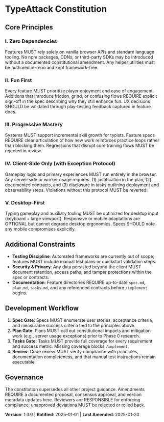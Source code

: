 # TypeAttack Constitution

## Core Principles

### I. Zero Dependencies
Features MUST rely solely on vanilla browser APIs and standard language tooling. No npm packages, CDNs, or third-party SDKs may be introduced without a documented constitutional amendment. Any helper utilities must be authored in-repo and kept framework-free.

### II. Fun First
Every feature MUST prioritize player enjoyment and ease of engagement. Additions that introduce friction, grind, or confusing flows REQUIRE explicit sign-off in the spec describing why they still enhance fun. UX decisions SHOULD be validated through play-testing feedback captured in feature docs.

### III. Progressive Mastery
Systems MUST support incremental skill growth for typists. Feature specs REQUIRE clear articulation of how new work reinforces practice loops rather than blocking them. Regressions that disrupt core training flows MUST be rejected in review.

### IV. Client-Side Only (with Exception Protocol)
Gameplay logic and primary experiences MUST run entirely in the browser. Any server-side or worker usage requires: (1) justification in the plan, (2) documented contracts, and (3) disclosure in tasks outlining deployment and observability steps. Violations without this protocol MUST be reverted.

### V. Desktop-First
Typing gameplay and auxiliary tooling MUST be optimized for desktop input (keyboard + large viewport). Responsive or mobile adaptations are OPTIONAL but cannot degrade desktop ergonomics. Specs SHOULD note any mobile compromises explicitly.

## Additional Constraints

- **Testing Discipline**: Automated frameworks are currently out of scope; features MUST include manual test plans or quickstart validation steps.
- **Security & Privacy**: Any data persisted beyond the client MUST document retention, access paths, and tamper protections within the spec or contracts.
- **Documentation**: Feature directories REQUIRE up-to-date `spec.md`, `plan.md`, `tasks.md`, and any referenced contracts before `/implement` begins.

## Development Workflow

1. **Spec Gate**: Specs MUST enumerate user stories, acceptance criteria, and measurable success criteria tied to the principles above.
2. **Plan Gate**: Plans MUST call out constitutional impacts and mitigation work (e.g., server usage exceptions) prior to Phase 0 research.
3. **Tasks Gate**: Tasks MUST provide full coverage for every requirement and success metric. Missing coverage blocks `/implement`.
4. **Review**: Code review MUST verify compliance with principles, documentation completeness, and that manual test instructions remain executable.

## Governance

The constitution supersedes all other project guidance. Amendments REQUIRE a documented proposal, consensus approval, and version metadata updates here. Reviewers are RESPONSIBLE for enforcing compliance; unapproved deviations MUST be rejected or rolled back.

**Version**: 1.0.0 | **Ratified**: 2025-01-01 | **Last Amended**: 2025-01-20
